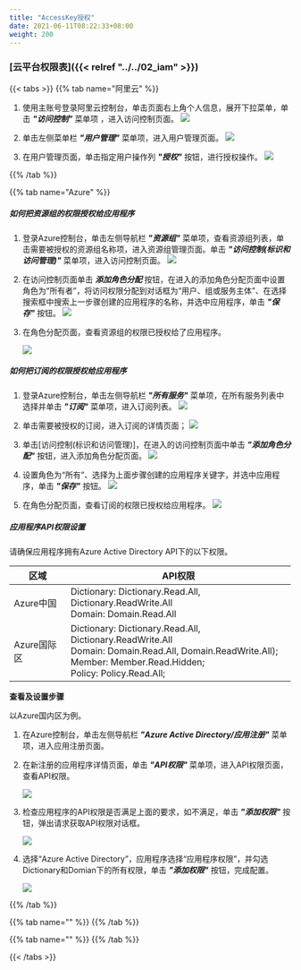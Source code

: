 ```yaml
---
title: "AccessKey授权"
date: 2021-06-11T08:22:33+08:00
weight: 200
---
```


### [云平台权限表]({{< relref "../../02_iam" >}})

{{< tabs >}}
{{% tab name="阿里云" %}}

1. 使用主账号登录阿里云控制台，单击页面右上角个人信息，展开下拉菜单，单击 **_"访问控制"_** 菜单项 ，进入访问控制页面。
   ![](../../images/aliyun_access_control.png)

2. 单击左侧菜单栏 **_"用户管理"_** 菜单项，进入用户管理页面。
   ![](../../images/aliyun_access_control_all.png)

3. 在用户管理页面，单击指定用户操作列 **_"授权"_** 按钮，进行授权操作。
   ![](../../images/aliyun_ram_user_access_control.png)


{{% /tab %}}

{{% tab name="Azure" %}}

##### 如何把资源组的权限授权给应用程序

1. 登录Azure控制台，单击左侧导航栏 **_"资源组"_** 菜单项，查看资源组列表，单击需要被授权的资源组名称项，进入资源组管理页面。单击 **_"访问控制(标识和访问管理)"_** 菜单项，进入访问控制页面。
   ![](../../images/azureresourseapp.png)

2. 在访问控制页面单击 **_添加角色分配_** 按钮，在进入的添加角色分配页面中设置角色为“所有者”，将访问权限分配到对话框为“用户、组或服务主体”、在选择搜索框中搜索上一步骤创建的应用程序的名称，并选中应用程序，单击 **_"保存"_** 按钮。
   ![](../../images/azureresourserole.png)

3. 在角色分配页面，查看资源组的权限已授权给了应用程序。

   ![](../../images/azureresourseapprole.png)

##### 如何把订阅的权限授权给应用程序

1. 登录Azure控制台，单击左侧导航栏 **_"所有服务"_** 菜单项，在所有服务列表中选择并单击 **_"订阅"_** 菜单项，进入订阅列表。
   ![](../../images/azuresub.png)

2. 单击需要被授权的订阅，进入订阅的详情页面；
   ![](../../images/azuresublist.png)

3. 单击[访问控制(标识和访问管理)]，在进入的访问控制页面中单击 **_"添加角色分配"_** 按钮，进入添加角色分配页面。
   ![](../../images/azuresubrole.png)

4. 设置角色为“所有”、选择为上面步骤创建的应用程序关键字，并选中应用程序，单击 **_"保存"_** 按钮。
   ![](../../images/azuresubaddrole.png)

5. 在角色分配页面，查看订阅的权限已授权给应用程序。
   ![](../../images/azuresubapprole.png)

##### 应用程序API权限设置

请确保应用程序拥有Azure Active Directory API下的以下权限。

区域 | API权限
---------|----------
 Azure中国 | Dictionary: Dictionary.Read.All, Dictionary.ReadWrite.All</br> Domain: Domain.Read.All
 Azure国际区 | Dictionary: Dictionary.Read.All, Dictionary.ReadWrite.All</br> Domain: Domain.Read.All, Domain.ReadWrite.All); </br>Member:  Member.Read.Hidden; </br>Policy: Policy.Read.All;
 
**查看及设置步骤**

以Azure国内区为例。

1. 在Azure控制台，单击左侧导航栏 **_"Azure Active Directory/应用注册"_** 菜单项，进入应用注册页面。
2. 在新注册的应用程序详情页面，单击 **_"API权限"_** 菜单项，进入API权限页面，查看API权限。

    ![](../../images/azureapilist.png)

3. 检查应用程序的API权限是否满足上面的要求，如不满足，单击 **_"添加权限"_** 按钮，弹出请求获取API权限对话框。

    ![](../../images/azurerequestapi.png)

4. 选择“Azure Active Directory”，应用程序选择“应用程序权限”，并勾选Dictionary和Domian下的所有权限，单击 **_"添加权限"_** 按钮，完成配置。

    ![](../../images/azurecreateapi.png)

{{% /tab %}}


{{% tab name="" %}}
{{% /tab %}}

{{% tab name="" %}}
{{% /tab %}}

{{< /tabs >}}
